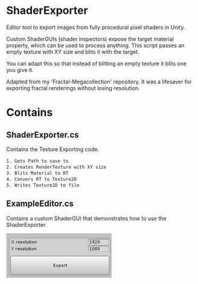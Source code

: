 # ShaderExporter

Editor tool to export images from fully procedural pixel shaders in Unity.

Custom ShaderGUIs (shader inspectors) expose the target material property, which can be used to process anything.
This script passes an empty texture with XY size and blits it with the target.

You can adapt this so that instead of blitting an empty texture it blits one you give it.

Adapted from my 'Fractal-Megacollection' repository. It was a lifesaver for exporting fractal renderings without losing resolution.

# Contains

## ShaderExporter.cs

Contains the Texture Exporting code.

	1. Gets Path to save to
	2. Creates RenderTexture with XY size
	3. Blits Material to RT
	4. Convers RT to Texture2D
	5. Writes Texture2D to file

## ExampleEditor.cs

Contains a custom ShaderGUI that demonstrates how to use the ShaderExporter.

![Example](Example.png "Render")

